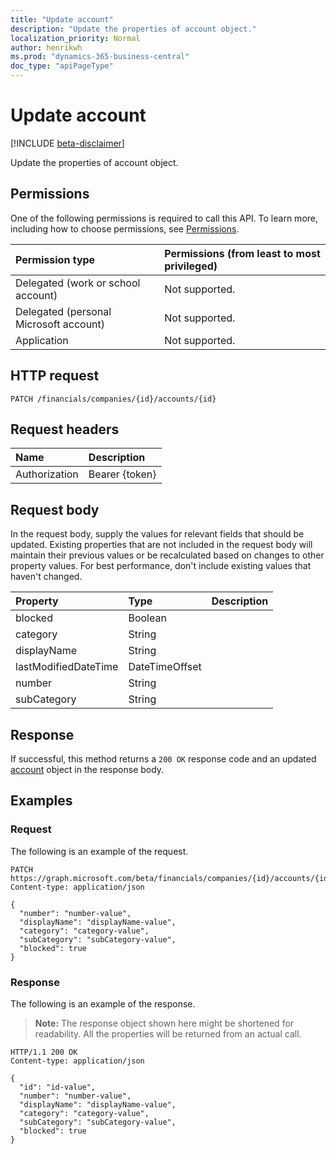 ```yaml
---
title: "Update account"
description: "Update the properties of account object."
localization_priority: Normal
author: henrikwh
ms.prod: "dynamics-365-business-central"
doc_type: "apiPageType"
---
```


# Update account

[!INCLUDE [beta-disclaimer](../../includes/beta-disclaimer.md)]

Update the properties of account object.

## Permissions

One of the following permissions is required to call this API. To learn more, including how to choose permissions, see [Permissions](/graph/permissions-reference).

| Permission type                        | Permissions (from least to most privileged) |
|:---------------------------------------|:--------------------------------------------|
| Delegated (work or school account)     | Not supported. |
| Delegated (personal Microsoft account) | Not supported. |
| Application                            | Not supported. |

## HTTP request

<!-- { "blockType": "ignored" } -->

```http
PATCH /financials/companies/{id}/accounts/{id}
```

## Request headers

| Name       | Description|
|:-----------|:-----------|
| Authorization | Bearer {token} |

## Request body

In the request body, supply the values for relevant fields that should be updated. Existing properties that are not included in the request body will maintain their previous values or be recalculated based on changes to other property values. For best performance, don't include existing values that haven't changed.

| Property     | Type        | Description |
|:-------------|:------------|:------------|
|blocked|Boolean||
|category|String||
|displayName|String||
|lastModifiedDateTime|DateTimeOffset||
|number|String||
|subCategory|String||

## Response

If successful, this method returns a `200 OK` response code and an updated [account](../resources/dynamics-account.md) object in the response body.

## Examples

### Request

The following is an example of the request.
<!-- {
  "blockType": "request",
  "name": "update_account"
}-->

```http
PATCH https://graph.microsoft.com/beta/financials/companies/{id}/accounts/{id}
Content-type: application/json

{
  "number": "number-value",
  "displayName": "displayName-value",
  "category": "category-value",
  "subCategory": "subCategory-value",
  "blocked": true
}
```

### Response

The following is an example of the response.

> **Note:** The response object shown here might be shortened for readability. All the properties will be returned from an actual call.

<!-- {
  "blockType": "response",
  "truncated": true,
  "@odata.type": "microsoft.graph.account"
} -->

```http
HTTP/1.1 200 OK
Content-type: application/json

{
  "id": "id-value",
  "number": "number-value",
  "displayName": "displayName-value",
  "category": "category-value",
  "subCategory": "subCategory-value",
  "blocked": true
}
```

<!-- uuid: 16cd6b66-4b1a-43a1-adaf-3a886856ed98
2019-02-04 14:57:30 UTC -->
<!-- {
  "type": "#page.annotation",
  "description": "Update account",
  "keywords": "",
  "section": "documentation",
  "tocPath": ""
}-->